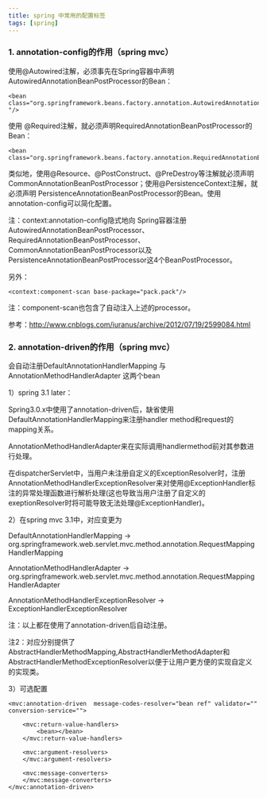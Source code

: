 ```yaml
---
title: spring 中常用的配置标签
tags: [spring]
---
```


### 1. annotation-config的作用（spring mvc）

使用@Autowired注解，必须事先在Spring容器中声明AutowiredAnnotationBeanPostProcessor的Bean：

```
<bean class="org.springframework.beans.factory.annotation.AutowiredAnnotationBeanPostProcessor "/>
```

使用 @Required注解，就必须声明RequiredAnnotationBeanPostProcessor的Bean：

```
<bean class="org.springframework.beans.factory.annotation.RequiredAnnotationBeanPostProcessor"/>
```

类似地，使用@Resource、@PostConstruct、@PreDestroy等注解就必须声明 CommonAnnotationBeanPostProcessor；使用@PersistenceContext注解，就必须声明 PersistenceAnnotationBeanPostProcessor的Bean。使用annotation-config可以简化配置。

注：context:annotation-config隐式地向 Spring容器注册AutowiredAnnotationBeanPostProcessor、RequiredAnnotationBeanPostProcessor、CommonAnnotationBeanPostProcessor以及PersistenceAnnotationBeanPostProcessor这4个BeanPostProcessor。

另外：

```
<context:component-scan base-package="pack.pack"/>
```

注：component-scan也包含了自动注入上述的processor。

参考：http://www.cnblogs.com/iuranus/archive/2012/07/19/2599084.html

### 2. annotation-driven的作用（spring mvc）

会自动注册DefaultAnnotationHandlerMapping 与AnnotationMethodHandlerAdapter 这两个bean

1）spring 3.1 later：

Spring3.0.x中使用了annotation-driven后，缺省使用DefaultAnnotationHandlerMapping来注册handler method和request的mapping关系。 

AnnotationMethodHandlerAdapter来在实际调用handlermethod前对其参数进行处理。

在dispatcherServlet中，当用户未注册自定义的ExceptionResolver时，注册AnnotationMethodHandlerExceptionResolver来对使用@ExceptionHandler标注的异常处理函数进行解析处理(这也导致当用户注册了自定义的exeptionResolver时将可能导致无法处理@ExceptionHandler)。

2）在spring mvc 3.1中，对应变更为

DefaultAnnotationHandlerMapping -> org.springframework.web.servlet.mvc.method.annotation.RequestMappingHandlerMapping

AnnotationMethodHandlerAdapter -> org.springframework.web.servlet.mvc.method.annotation.RequestMappingHandlerAdapter

AnnotationMethodHandlerExceptionResolver -> ExceptionHandlerExceptionResolver

注：以上都在使用了annotation-driven后自动注册。 

注2：对应分别提供了AbstractHandlerMethodMapping,AbstractHandlerMethodAdapter和AbstractHandlerMethodExceptionResolver以便于让用户更方便的实现自定义的实现类。

3）可选配置

```
<mvc:annotation-driven  message-codes-resolver="bean ref" validator="" conversion-service="">
   
    <mvc:return-value-handlers>
        <bean></bean>
    </mvc:return-value-handlers>
    
    <mvc:argument-resolvers>
    </mvc:argument-resolvers>
    
    <mvc:message-converters>
    </mvc:message-converters>
</mvc:annotation-driven>
```
